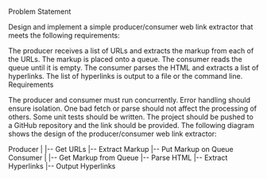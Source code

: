 
  Problem Statement

Design and implement a simple producer/consumer web link extractor that meets the following requirements:

The producer receives a list of URLs and extracts the markup from each of the URLs.
The markup is placed onto a queue.
The consumer reads the queue until it is empty.
The consumer parses the HTML and extracts a list of hyperlinks.
The list of hyperlinks is output to a file or the command line.
Requirements

The producer and consumer must run concurrently.
Error handling should ensure isolation. One bad fetch or parse should not affect the processing of others.
Some unit tests should be written.
The project should be pushed to a GitHub repository and the link should be provided.
The following diagram shows the design of the producer/consumer web link extractor:

Producer
   |
   |-- Get URLs
   |-- Extract Markup
   |-- Put Markup on Queue
Consumer
   |
   |-- Get Markup from Queue
   |-- Parse HTML
   |-- Extract Hyperlinks
   |-- Output Hyperlinks

